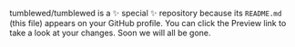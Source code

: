 tumblewed/tumblewed is a ✨ special ✨ repository because its `README.md` (this file) appears on your GitHub profile.
You can click the Preview link to take a look at your changes. Soon we will all be gone.
